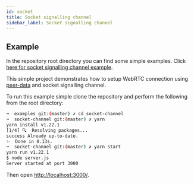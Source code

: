 ```yaml
---
id: socket
title: Socket signalling channel
sidebar_label: Socket signalling channel
---
```


## Example

In the repository root directory you can find some simple examples. Click [here for socket signalling channel example](https://github.com/vardius/peer-data/tree/master/examples/socket-channel).

This simple project demonstrates how to setup WebRTC connection using [peer-data](https://github.com/vardius/peer-data) and socket signalling channel. 

To run this example simple clone the repository and perform the following from the root directory:

```sh
➜  examples git:(master) ✗ cd socket-channel
➜  socket-channel git:(master) ✗ yarn
yarn install v1.22.1
[1/4] 🔍  Resolving packages...
success Already up-to-date.
✨  Done in 0.13s.
➜  socket-channel git:(master) ✗ yarn start
yarn run v1.22.1
$ node server.js
Server started at port 3000
```

Then open [http://localhost:3000/](http://localhost:3000/).